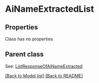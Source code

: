 # AiNameExtractedList
## Properties
Class has no properties

## Parent class

See: [ListResponseOfAiNameExtracted](ListResponseOfAiNameExtracted.md)

[[Back to Model list]](Models.md) [[Back to README]](README.md)

